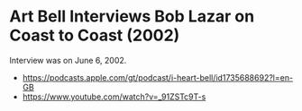 # Art Bell Interviews Bob Lazar on Coast to Coast (2002)
Interview was on June 6, 2002.
- https://podcasts.apple.com/gt/podcast/i-heart-bell/id1735688692?l=en-GB
- https://www.youtube.com/watch?v=_91ZSTc9T-s